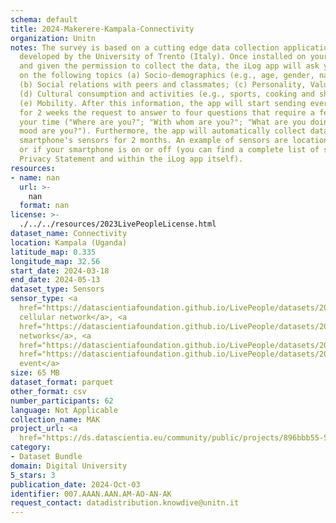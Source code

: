 ```yaml
---
schema: default
title: 2024-Makerere-Kampala-Connectivity
organization: Unitn
notes: The survey is based on a cutting edge data collection application called iLog1,
  developed by the University of Trento (Italy). Once installed on your smartphone
  and given the permission to collect the data, the iLog app will ask you information
  on the following topics (a) Socio-demographics (e.g., age, gender, nationality);
  (b) Social relations with peers and classmates; (c) Personality, Values and Competences;
  (d) Cultural consumption and activities (e.g., sports, cooking and shopping habits);
  (e) Mobility. After this information, the app will start sending every 30 minutes
  for 2 weeks the request to answer to four questions that require a few seconds of
  your time ("Where are you?"; "With whom are you?"; "What are you doing?"; and "What
  mood are you?"). Furthermore, the app will automatically collect data from your
  smartphone's sensors for 2 months. An example of sensors are location, bluetooth
  or if your smartphone is on or off (you can find a complete list of sensors in the
  Privacy Statement and within the iLog app itself).
resources:
- name: nan
  url: >-
    nan
  format: nan
license: >-
  ./../../resources/2023LivePeopleLicense.html
dataset_name: Connectivity
location: Kampala (Uganda)
latitude_map: 0.335
longitude_map: 32.56
start_date: 2024-03-18
end_date: 2024-05-13
dataset_type: Sensors
sensor_type: <a 
  href="https://datascientiafoundation.github.io/LivePeople/datasets/2024-MAK-Kampala-Cellular%20Network/">
  cellular network</a>, <a 
  href="https://datascientiafoundation.github.io/LivePeople/datasets/2024-MAK-Kampala-Wifi%20Networks%20Event/">wifi
  networks</a>, <a 
  href="https://datascientiafoundation.github.io/LivePeople/datasets/2024-MAK-Kampala-Wifi%20Event/">wifi</a>,  <a
  href="https://datascientiafoundation.github.io/LivePeople/datasets/2024-MAK-Kampala-Bluetooth%20Event/">bluetooth
  event</a>
size: 65 MB
dataset_format: parquet
other_format: csv
number_participants: 62
language: Not Applicable
collection_name: MAK
project_url: <a 
  href="https://ds.datascientia.eu/community/public/projects/896bbb55-5ee2-4653-9b43-69cc88633ec9">https://ds.datascientia.eu/community/public/projects/896bbb55-5ee2-4653-9b43-69cc88633ec9</a>
category:
- Dataset Bundle
domain: Digital University
5_stars: 3
publication_date: 2024-Oct-03
identifier: 007.AAAN.AAN.AM-AO-AN-AK
request_contact: datadistribution.knowdive@unitn.it
---
```

